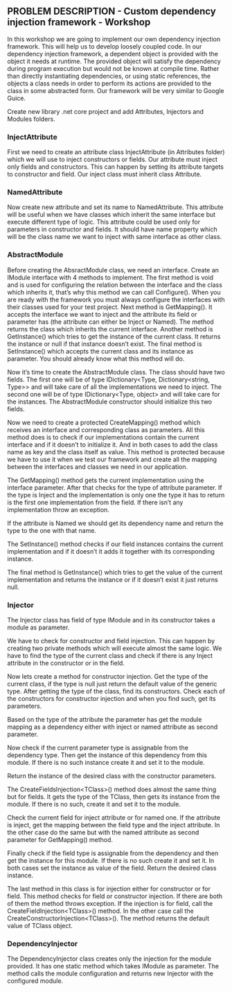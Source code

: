 ## PROBLEM DESCRIPTION - Custom dependency injection framework - Workshop

In this workshop we are going to implement our own dependency injection framework. This will help us to develop loosely coupled code. In our dependency injection framework, a dependent object is provided with the object it needs at runtime. The provided object will satisfy the dependency during program execution but would not be known at compile time. Rather than directly instantiating dependencies, or using static references, the objects a class needs in order to perform its actions are provided to the class in some abstracted form. Our framework will be very similar to Google Guice.

Create new library .net core project and add Attributes, Injectors and Modules folders.

### InjectAttribute
First we need to create an attribute class InjectAttribute (in Attributes folder) which we will use to inject constructors or fields. Our attribute must inject only fields and constructors. This can happen by setting its attribute targets to constructor and field. Our inject class must inherit class Attribute.

### NamedAttribute
Now create new attribute and set its name to NamedAttribute. This attribute will be useful when we have classes which inherit the same interface but execute different type of logic. This attribute could be used only for parameters in constructor and fields. It should have name property which will be the class name we want to inject with same interface as other class.

### AbstractModule
Before creating the AbsractModule class, we need an interface. Create an IModule interface with 4 methods to implement. The first method is void and is used for configuring the relation between the interface and the class which inherits it, that’s why this method we can call Configure(). When you are ready with the framework you must always configure the interfaces with their classes used for your test project. Next method is GetMapping(). It accepts the interface we want to inject and the attribute its field or parameter has (the attribute can either be Inject or Named). The method returns the class which inherits the current interface. Another method is GetInstance() which tries to get the instance of the current class. It returns the instance or null if that instance doesn’t exist. The final method is SetInstance() which accepts the current class and its instance as parameter. You should already know what this method will do.

Now it’s time to create the AbstractModule class. The class should have two fields. The first one will be of type IDictionary\<Type, Dictionary\<string, Type\>\> and will take care of all the implementations we need to inject. The second one will be of type IDictionary\<Type, object\> and will take care for the instances. The AbstractModule constructor should initialize this two fields.

Now we need to create a protected CreateMapping() method which receives an interface and corresponding class as parameters. All this method does is to check if our implementations contain the current interface and if it doesn’t to initialize it. And in both cases to add the class name as key and the class itself as value. This method is protected because we have to use it when we test our framework and create all the mapping between the interfaces and classes we need in our application.

The GetMapping() method gets the current implementation using the interface parameter. After that checks for the type of attribute parameter. If the type is Inject and the implementation is only one the type it has to return is the first one implementation from the field. If there isn’t any implementation throw an exception.

If the attribute is Named we should get its dependency name and return the type to the one with that name.

The SetInstance() method checks if our field instances contains the current implementation and if it doesn’t it adds it together with its corresponding instance.

The final method is GetInstance() which tries to get the value of the current implementation and returns the instance or if it doesn’t exist it just returns null.

### Injector
The Injector class has field of type IModule and in its constructor takes a module as parameter.

We have to check for constructor and field injection. This can happen by creating two private methods which will execute almost the same logic. We have to find the type of the current class and check if there is any Inject attribute in the constructor or in the field.

Now lets create a method for constructor injection. Get the type of the current class, if the type is null just return the default value of the generic type. After getting the type of the class, find its constructors. Check each of the constructors for constructor injection and when you find such, get its parameters.

Based on the type of the attribute the parameter has get the module mapping as a dependency either with inject or named attribute as second parameter. 

Now check if the current parameter type is assignable from the dependency type. Then get the instance of this dependency from this module. If there is no such instance create it and set it to the module. 

Return the instance of the desired class with the constructor parameters.

The CreateFieldsInjection\<TClass\>() method does almost the same thing but for fields. It gets the type of the TClass, then gets its instance from the module. If there is no such, create it and set it to the module.
  
Check the current field for inject attribute or for named one. If the attribute is inject, get the mapping between the field type and the inject attribute. In the other case do the same but with the named attribute as second parameter for GetMapping() method.

Finally check if the field type is assignable from the dependency and then get the instance for this module. If there is no such create it and set it. In both cases set the instance as value of the field. Return the desired class instance.

The last method in this class is for injection either for constructor or for field. This method checks for field or constructor injection. If there are both of them the method throws exception. If the injection is for field, call the CreateFieldInjection\<TClass\>() method. In the other case call the CreateConstructorInjection\<TClass\>(). The method returns the default value of TClass object.

### DependencyInjector
The DependencyInjector class creates only the injection for the module provided. It has one static method which takes IModule as parameter. The method calls the module configuration and returns new Injector with the configured module.
